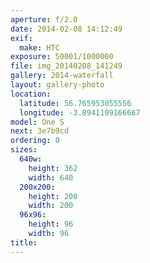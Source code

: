 ```yaml
---
aperture: f/2.0
date: 2014-02-08 14:12:49
exif:
  make: HTC
exposure: 50001/1000000
file: img_20140208_141249
gallery: 2014-waterfall
layout: gallery-photo
location:
  latitude: 56.765953055556
  longitude: -3.8941109166667
model: One S
next: 3e7b9cd
ordering: 0
sizes:
  640w:
    height: 362
    width: 640
  200x200:
    height: 200
    width: 200
  96x96:
    height: 96
    width: 96
title: 
---
```

